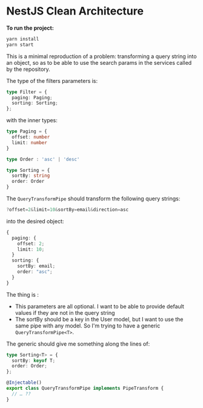 # NestJS Clean Architecture

**To run the project:**

```bash
yarn install
yarn start
```

This is a minimal reproduction of a problem: transforming a query string into an object, so as to be able to use the search params in the services called by the repository.

The type of the filters parameters is:

```typescript
type Filter = {
  paging: Paging;
  sorting: Sorting;
};
```

with the inner types:

```typescript
type Paging = {
  offset: number
  limit: number
}

type Order : 'asc' | 'desc'

type Sorting = {
  sortBy: string
  order: Order
}
```

The `QueryTransformPipe` should transform the following query strings:

```typescript
?offset=2&limit=10&sortBy=email&direction=asc
```

into the desired object:

```typescript
{
  paging: {
    offset: 2;
    limit: 10;
  }
  sorting: {
    sortBy: email;
    order: "asc";
  }
}
```

The thing is :

- This parameters are all optional. I want to be able to provide default values if they are not in the query string
- The sortBy should be a key in the User model, but I want to use the same pipe with any model. So I'm trying to have a generic `QueryTransformPipe<T>`.

The generic should give me something along the lines of:

```typescript
type Sorting<T> = {
  sortBy: keyof T;
  order: Order;
};

@Injectable()
export class QueryTransformPipe implements PipeTransform {
  // … ??
}
```
